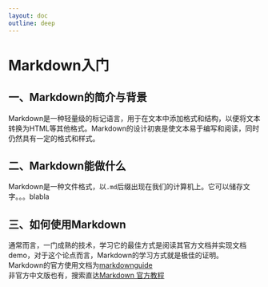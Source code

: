 ```yaml
---
layout: doc
outline: deep
---
```

# Markdown入门

## 一、Markdown的简介与背景
  Markdown是一种轻量级的标记语言，用于在文本中添加格式和结构，以便将文本转换为HTML等其他格式。Markdown的设计初衷是使文本易于编写和阅读，同时仍然具有一定的格式和样式。
## 二、Markdown能做什么
  Markdown是一种文件格式，以`.md`后缀出现在我们的计算机上。它可以储存文字。。。blabla

## 三、如何使用Markdown
  通常而言，一门成熟的技术，学习它的最佳方式是阅读其官方文档并实现文档demo，对于这个论点而言，Markdown的学习方式就是极佳的证明。<br />
  Markdown的官方使用文档为[markdownguide](https://www.markdownguide.org/basic-syntax/)<br />
  非官方中文版也有，搜索直达[Markdown 官方教程](https://markdown.com.cn/)
